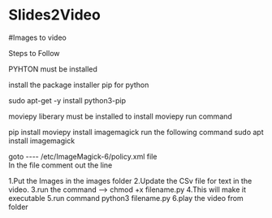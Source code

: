 # Slides2Video
#Images to video

Steps to Follow

PYHTON must be installed
 
install the package installer pip for python
 
sudo apt-get -y install python3-pip

moviepy liberary must be installed to install moviepy run command

pip install moviepy
install imagemagick run the following command
sudo apt install imagemagick

goto ---- /etc/ImageMagick-6/policy.xml file  
In the file comment out the line
<policy domain="path" rights="none" pattern="@*"/> 

1.Put the Images in the images folder
2.Update the CSv file for text in the video.
3.run the command --> chmod +x filename.py
4.This will make it executable
5.run command python3 filename.py
6.play the video from folder
